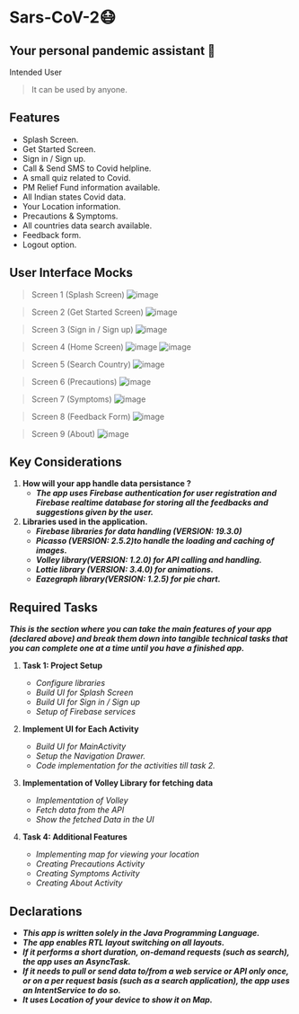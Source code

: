# Sars-CoV-2😷
## Your personal pandemic assistant 📱
Intended User
> It can be used by anyone.
## Features
- Splash Screen.
- Get Started Screen.
- Sign in / Sign up.
- Call & Send SMS to Covid helpline.
- A small quiz related to Covid.
- PM Relief Fund information available.
- All Indian states Covid data.
- Your Location information.
- Precautions & Symptoms.
- All countries data search available.
- Feedback form.
- Logout option.
## User Interface Mocks
> Screen 1 (Splash Screen)
![image](https://user-images.githubusercontent.com/75159757/114435889-57a0c400-9be2-11eb-9eab-318111706a61.png)

> Screen 2 (Get Started Screen)
![image](https://user-images.githubusercontent.com/75159757/114436393-e3b2eb80-9be2-11eb-824b-1e53f8c6c33f.png)

> Screen 3 (Sign in / Sign up)
![image](https://user-images.githubusercontent.com/75159757/114436652-37253980-9be3-11eb-879a-391d570116a0.png)

> Screen 4 (Home Screen)
![image](https://user-images.githubusercontent.com/75159757/114437235-e6faa700-9be3-11eb-9b35-50400fba63d1.png)
![image](https://user-images.githubusercontent.com/75159757/114437141-c6cae800-9be3-11eb-9c50-b3c95900748d.png)

> Screen 5 (Search Country)
![image](https://user-images.githubusercontent.com/75159757/114437652-743dfb80-9be4-11eb-8148-6075b81a28d6.png)

> Screen 6 (Precautions)
![image](https://user-images.githubusercontent.com/75159757/114437701-85870800-9be4-11eb-8e4f-a4d17f60f10d.png)

> Screen 7 (Symptoms)
![image](https://user-images.githubusercontent.com/75159757/114437976-d139b180-9be4-11eb-9431-b6a28e70cf8d.png)

> Screen 8 (Feedback Form)
![image](https://user-images.githubusercontent.com/75159757/114438278-2a094a00-9be5-11eb-9047-c2e666da7bf9.png)

> Screen 9 (About)
![image](https://user-images.githubusercontent.com/75159757/114438804-da774e00-9be5-11eb-8648-c5974ed1c6a3.png)

## Key Considerations
1. **How will your app handle data persistance ?**
     - ***The app uses Firebase authentication for user registration and Firebase realtime database for storing all the feedbacks and suggestions given by the user.***
2. **Libraries used in the application.**
     - ***Firebase libraries for data handling (VERSION: 19.3.0)***
     - ***Picasso (VERSION: 2.5.2)to handle the loading and caching of images.***
     - ***Volley library(VERSION: 1.2.0) for API calling and handling.***
     - ***Lottie library (VERSION: 3.4.0) for animations.***
     - ***Eazegraph library(VERSION: 1.2.5) for pie chart.***
## Required Tasks
***This is the section where you can take the main features of your app (declared above)
and break them down into tangible technical tasks that you can complete one at a
time until you have a finished app.***
1. **Task 1: Project Setup**
     - *Configure libraries*
     - *Build UI for Splash Screen*
     - *Build UI for Sign in / Sign up*
     - *Setup of Firebase services*

2. **Implement UI for Each Activity**
     - *Build UI for MainActivity*
     - *Setup the Navigation Drawer.*
     - *Code implementation for the activities till task 2.*
3. **Implementation of Volley Library for fetching data**
     - *Implementation of Volley*
     - *Fetch data from the API*
     - *Show the fetched Data in the UI*

4. **Task 4: Additional Features**
     - *Implementing map for viewing your location*
     - *Creating Precautions Activity*
     - *Creating Symptoms Activity*
     - *Creating About Activity*
## Declarations
- ***This app is written solely in the Java Programming Language.***
- ***The app enables RTL layout switching on all layouts.***
- ***If it performs a short duration, on-demand requests (such as search), the app uses an AsyncTask.***
- ***If it needs to pull or send data to/from a web service or API only once, or on a per request basis (such as a search application), the app uses an IntentService to do so.***
- ***It uses Location of your device to show it on Map.***








































